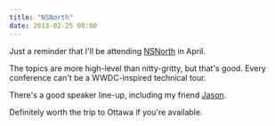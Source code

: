 ```yaml
---
title: "NSNorth"
date: 2013-02-25 00:00
---
```


<import><p>Just a reminder that I'll be attending <a href="http://nsnorth.ca">NSNorth</a> in April. </p>

<p>The topics are more high-level than nitty-gritty, but that's good. Every conference can't be a WWDC-inspired technical tour. </p>

<p>There's a good speaker line-up, including my friend <a href="https://twitter.com/jasonbrennan">Jason</a>. </p>

<p>Definitely worth the trip to Ottawa if you're available. </p></import>

<!-- more -->

